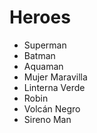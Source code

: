 # Heroes

* Superman
* Batman
* Aquaman
* Mujer Maravilla
* Linterna Verde
* Robin
* Volcán Negro
* Sireno Man
